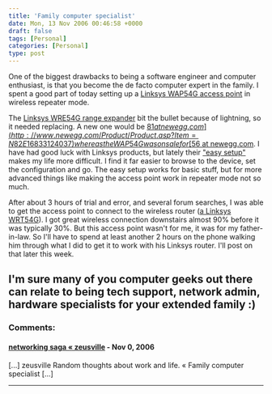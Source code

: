 ```yaml
---
title: 'Family computer specialist'
date: Mon, 13 Nov 2006 00:46:58 +0000
draft: false
tags: [Personal]
categories: [Personal]
type: post
---
```


One of the biggest drawbacks to being a software engineer and computer enthusiast, is that you become the de facto computer expert in the family. I spent a good part of today setting up a [Linksys WAP54G access point](http://www.linksys.com/servlet/Satellite?c=L_Product_C2&childpagename=US%2FLayout&cid=1126536803676&pagename=Linksys%2FCommon%2FVisitorWrapper) in wireless repeater mode.

The [Linksys WRE54G range expander](http://www.linksys.com/servlet/Satellite?c=L_Product_C2&childpagename=US%2FLayout&cid=1115416829757&packedargs=site%3DUS&pagename=Linksys%2FCommon%2FVisitorWrapper) bit the bullet because of lightning, so it needed replacing. A new one would be [$81 at newegg.com](http://www.newegg.com/Product/Product.asp?Item=N82E16833124037) whereas the WAP54G was on sale for [$56 at newegg.com](http://www.newegg.com/Product/Product.asp?Item=N82E16833124012). I have had good luck with Linksys products, but lately their ["easy setup"](http://www.linksys.com/servlet/Satellite?c=L_Promotion_C2&childpagename=US%2FLayout&cid=1121874562335&pagename=Linksys%2FCommon%2FVisitorWrapper) makes my life more difficult. I find it far easier to browse to the device, set the configuration and go. The easy setup works for basic stuff, but for more advanced things like making the access point work in repeater mode not so much.

After about 3 hours of trial and error, and several forum searches, I was able to get the access point to connect to the wireless router ([a Linksys WRT54G](http://www.linksys.com/servlet/Satellite?c=L_Product_C2&childpagename=US%2FLayout&cid=1149562300349&pagename=Linksys%2FCommon%2FVisitorWrapper)). I got great wireless connection downstairs almost 90% before it was typically 30%. But this access point wasn't for me, it was for my father-in-law. So I'll have to spend at least another 2 hours on the phone walking him through what I did to get it to work with his Linksys router. I'll post on that later this week.

I'm sure many of you computer geeks out there can relate to being tech support, network admin, hardware specialists for your extended family :)
---
### Comments:
#### [networking saga &laquo; zeusville](http://zeusville.wordpress.com/2006/11/12/networking-saga/ "") - <time datetime="2006-11-12 20:54:32">Nov 0, 2006</time>

\[...\] zeusville Random thoughts about work and life. « Family computer specialist \[...\]
<hr />
